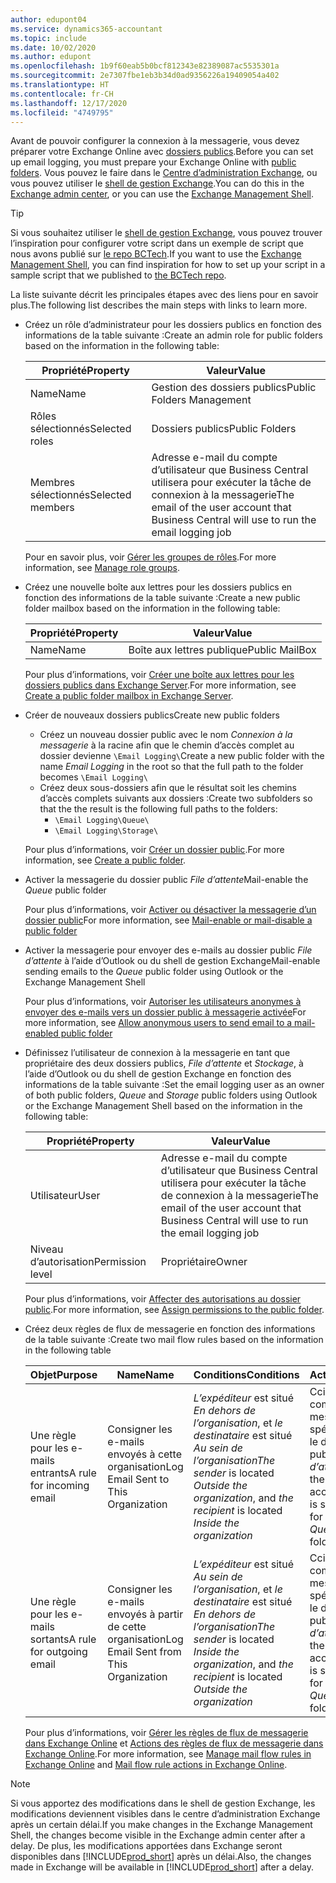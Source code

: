 ```yaml
---
author: edupont04
ms.service: dynamics365-accountant
ms.topic: include
ms.date: 10/02/2020
ms.author: edupont
ms.openlocfilehash: 1b9f60eab5b0bcf812343e82389087ac5535301a
ms.sourcegitcommit: 2e7307fbe1eb3b34d0ad9356226a19409054a402
ms.translationtype: HT
ms.contentlocale: fr-CH
ms.lasthandoff: 12/17/2020
ms.locfileid: "4749795"
---
```

<span data-ttu-id="1bb1a-101">Avant de pouvoir configurer la connexion à la messagerie, vous devez préparer votre Exchange Online avec [dossiers publics](/exchange/collaboration/public-folders/public-folders?view=exchserver-2019&preserve-view=true ).</span><span class="sxs-lookup"><span data-stu-id="1bb1a-101">Before you can set up email logging, you must prepare your Exchange Online with [public folders](/exchange/collaboration/public-folders/public-folders?view=exchserver-2019&preserve-view=true ).</span></span> <span data-ttu-id="1bb1a-102">Vous pouvez le faire dans le [Centre d’administration Exchange](/Exchange/architecture/client-access/exchange-admin-center?view=exchserver-2019&preserve-view=true ), ou vous pouvez utiliser le [shell de gestion Exchange](/powershell/exchange/exchange-management-shell?view=exchange-ps&preserve-view=true ).</span><span class="sxs-lookup"><span data-stu-id="1bb1a-102">You can do this in the [Exchange admin center](/Exchange/architecture/client-access/exchange-admin-center?view=exchserver-2019&preserve-view=true ), or you can use the [Exchange Management Shell](/powershell/exchange/exchange-management-shell?view=exchange-ps&preserve-view=true ).</span></span>  

> [!TIP]
> <span data-ttu-id="1bb1a-103">Si vous souhaitez utiliser le [shell de gestion Exchange](/powershell/exchange/exchange-management-shell?view=exchange-ps&preserve-view=true ), vous pouvez trouver l’inspiration pour configurer votre script dans un exemple de script que nous avons publié sur [le repo BCTech](https://github.com/microsoft/BCTech/tree/master/samples/EmailLogging).</span><span class="sxs-lookup"><span data-stu-id="1bb1a-103">If you want to use the [Exchange Management Shell](/powershell/exchange/exchange-management-shell?view=exchange-ps&preserve-view=true ), you can find inspiration for how to set up your script in a sample script that we published to [the BCTech repo](https://github.com/microsoft/BCTech/tree/master/samples/EmailLogging).</span></span>

<span data-ttu-id="1bb1a-104">La liste suivante décrit les principales étapes avec des liens pour en savoir plus.</span><span class="sxs-lookup"><span data-stu-id="1bb1a-104">The following list describes the main steps with links to learn more.</span></span>  

- <span data-ttu-id="1bb1a-105">Créez un rôle d’administrateur pour les dossiers publics en fonction des informations de la table suivante :</span><span class="sxs-lookup"><span data-stu-id="1bb1a-105">Create an admin role for public folders based on the information in the following table:</span></span>

  |<span data-ttu-id="1bb1a-106">Propriété</span><span class="sxs-lookup"><span data-stu-id="1bb1a-106">Property</span></span>        |<span data-ttu-id="1bb1a-107">Valeur</span><span class="sxs-lookup"><span data-stu-id="1bb1a-107">Value</span></span>                     |
  |----------------|--------------------------|
  |<span data-ttu-id="1bb1a-108">Name</span><span class="sxs-lookup"><span data-stu-id="1bb1a-108">Name</span></span>            |<span data-ttu-id="1bb1a-109">Gestion des dossiers publics</span><span class="sxs-lookup"><span data-stu-id="1bb1a-109">Public Folders Management</span></span> |
  |<span data-ttu-id="1bb1a-110">Rôles sélectionnés</span><span class="sxs-lookup"><span data-stu-id="1bb1a-110">Selected roles</span></span>  |<span data-ttu-id="1bb1a-111">Dossiers publics</span><span class="sxs-lookup"><span data-stu-id="1bb1a-111">Public Folders</span></span>            |
  |<span data-ttu-id="1bb1a-112">Membres sélectionnés</span><span class="sxs-lookup"><span data-stu-id="1bb1a-112">Selected members</span></span>|<span data-ttu-id="1bb1a-113">Adresse e-mail du compte d’utilisateur que Business Central utilisera pour exécuter la tâche de connexion à la messagerie</span><span class="sxs-lookup"><span data-stu-id="1bb1a-113">The email of the user account that Business Central will use to run the email logging job</span></span>|

  <span data-ttu-id="1bb1a-114">Pour en savoir plus, voir [Gérer les groupes de rôles](/exchange/permissions/role-groups?view=exchserver-2019&preserve-view=true).</span><span class="sxs-lookup"><span data-stu-id="1bb1a-114">For more information, see [Manage role groups](/exchange/permissions/role-groups?view=exchserver-2019&preserve-view=true).</span></span>

- <span data-ttu-id="1bb1a-115">Créez une nouvelle boîte aux lettres pour les dossiers publics en fonction des informations de la table suivante :</span><span class="sxs-lookup"><span data-stu-id="1bb1a-115">Create a new public folder mailbox based on the information in the following table:</span></span>

  |<span data-ttu-id="1bb1a-116">Propriété</span><span class="sxs-lookup"><span data-stu-id="1bb1a-116">Property</span></span>        |<span data-ttu-id="1bb1a-117">Valeur</span><span class="sxs-lookup"><span data-stu-id="1bb1a-117">Value</span></span>                     |
  |----------------|--------------------------|
  |<span data-ttu-id="1bb1a-118">Name</span><span class="sxs-lookup"><span data-stu-id="1bb1a-118">Name</span></span>            |<span data-ttu-id="1bb1a-119">Boîte aux lettres publique</span><span class="sxs-lookup"><span data-stu-id="1bb1a-119">Public MailBox</span></span>            |

  <span data-ttu-id="1bb1a-120">Pour plus d’informations, voir [Créer une boîte aux lettres pour les dossiers publics dans Exchange Server](/exchange/collaboration/public-folders/create-public-folder-mailboxes).</span><span class="sxs-lookup"><span data-stu-id="1bb1a-120">For more information, see [Create a public folder mailbox in Exchange Server](/exchange/collaboration/public-folders/create-public-folder-mailboxes).</span></span>  

- <span data-ttu-id="1bb1a-121">Créer de nouveaux dossiers publics</span><span class="sxs-lookup"><span data-stu-id="1bb1a-121">Create new public folders</span></span>

  - <span data-ttu-id="1bb1a-122">Créez un nouveau dossier public avec le nom *Connexion à la messagerie* à la racine afin que le chemin d’accès complet au dossier devienne ```\Email Logging\```</span><span class="sxs-lookup"><span data-stu-id="1bb1a-122">Create a new public folder with the name *Email Logging* in the root so that the full path to the folder becomes ```\Email Logging\```</span></span>
  - <span data-ttu-id="1bb1a-123">Créez deux sous-dossiers afin que le résultat soit les chemins d’accès complets suivants aux dossiers :</span><span class="sxs-lookup"><span data-stu-id="1bb1a-123">Create two subfolders so that the the result is the following full paths to the folders:</span></span>
    - ```\Email Logging\Queue\```
    - ```\Email Logging\Storage\```

  <span data-ttu-id="1bb1a-124">Pour plus d’informations, voir [Créer un dossier public](/exchange/collaboration/public-folders/create-public-folders?view=exchserver-2019&preserve-view=true).</span><span class="sxs-lookup"><span data-stu-id="1bb1a-124">For more information, see [Create a public folder](/exchange/collaboration/public-folders/create-public-folders?view=exchserver-2019&preserve-view=true).</span></span>

- <span data-ttu-id="1bb1a-125">Activer la messagerie du dossier public *File d’attente*</span><span class="sxs-lookup"><span data-stu-id="1bb1a-125">Mail-enable the *Queue* public folder</span></span>

  <span data-ttu-id="1bb1a-126">Pour plus d’informations, voir [Activer ou désactiver la messagerie d’un dossier public](/exchange/collaboration/public-folders/mail-enable-or-disable?view=exchserver-2019&preserve-view=true)</span><span class="sxs-lookup"><span data-stu-id="1bb1a-126">For more information, see [Mail-enable or mail-disable a public folder](/exchange/collaboration/public-folders/mail-enable-or-disable?view=exchserver-2019&preserve-view=true)</span></span>

- <span data-ttu-id="1bb1a-127">Activer la messagerie pour envoyer des e-mails au dossier public *File d’attente* à l’aide d’Outlook ou du shell de gestion Exchange</span><span class="sxs-lookup"><span data-stu-id="1bb1a-127">Mail-enable sending emails to the *Queue* public folder using Outlook or the Exchange Management Shell</span></span>

  <span data-ttu-id="1bb1a-128">Pour plus d’informations, voir [Autoriser les utilisateurs anonymes à envoyer des e-mails vers un dossier public à messagerie activée](/exchange/collaboration/public-folders/mail-enable-or-disable#allow-anonymous-users-to-send-email-to-a-mail-enabled-public-folder?view=exchserver-2019&preserve-view=true)</span><span class="sxs-lookup"><span data-stu-id="1bb1a-128">For more information, see [Allow anonymous users to send email to a mail-enabled public folder](/exchange/collaboration/public-folders/mail-enable-or-disable#allow-anonymous-users-to-send-email-to-a-mail-enabled-public-folder?view=exchserver-2019&preserve-view=true)</span></span>

- <span data-ttu-id="1bb1a-129">Définissez l’utilisateur de connexion à la messagerie en tant que propriétaire des deux dossiers publics, *File d’attente* et *Stockage*, à l’aide d’Outlook ou du shell de gestion Exchange en fonction des informations de la table suivante :</span><span class="sxs-lookup"><span data-stu-id="1bb1a-129">Set the email logging user as an owner of both public folders, *Queue* and *Storage* public folders  using Outlook or the Exchange Management Shell based on the information in the following table:</span></span>

  |<span data-ttu-id="1bb1a-130">Propriété</span><span class="sxs-lookup"><span data-stu-id="1bb1a-130">Property</span></span>        |<span data-ttu-id="1bb1a-131">Valeur</span><span class="sxs-lookup"><span data-stu-id="1bb1a-131">Value</span></span>                     |
  |----------------|--------------------------|
  |<span data-ttu-id="1bb1a-132">Utilisateur</span><span class="sxs-lookup"><span data-stu-id="1bb1a-132">User</span></span>            |<span data-ttu-id="1bb1a-133">Adresse e-mail du compte d’utilisateur que Business Central utilisera pour exécuter la tâche de connexion à la messagerie</span><span class="sxs-lookup"><span data-stu-id="1bb1a-133">The email of the user account that Business Central will use to run the email logging job</span></span>|
  |<span data-ttu-id="1bb1a-134">Niveau d’autorisation</span><span class="sxs-lookup"><span data-stu-id="1bb1a-134">Permission level</span></span>|<span data-ttu-id="1bb1a-135">Propriétaire</span><span class="sxs-lookup"><span data-stu-id="1bb1a-135">Owner</span></span>                     |

  <span data-ttu-id="1bb1a-136">Pour plus d’informations, voir [Affecter des autorisations au dossier public](/exchange/collaboration-exo/public-folders/set-up-public-folders#step-3-assign-permissions-to-the-public-folder).</span><span class="sxs-lookup"><span data-stu-id="1bb1a-136">For more information, see [Assign permissions to the public folder](/exchange/collaboration-exo/public-folders/set-up-public-folders#step-3-assign-permissions-to-the-public-folder).</span></span>

- <span data-ttu-id="1bb1a-137">Créez deux règles de flux de messagerie en fonction des informations de la table suivante :</span><span class="sxs-lookup"><span data-stu-id="1bb1a-137">Create two mail flow rules based on the information in the following table</span></span>

  |<span data-ttu-id="1bb1a-138">Objet</span><span class="sxs-lookup"><span data-stu-id="1bb1a-138">Purpose</span></span>  |<span data-ttu-id="1bb1a-139">Name</span><span class="sxs-lookup"><span data-stu-id="1bb1a-139">Name</span></span> |<span data-ttu-id="1bb1a-140">Conditions</span><span class="sxs-lookup"><span data-stu-id="1bb1a-140">Conditions</span></span>                        |<span data-ttu-id="1bb1a-141">Action</span><span class="sxs-lookup"><span data-stu-id="1bb1a-141">Action</span></span>                                       |
  |---------|-----|----------------------------------|---------------------------------------------|
  |<span data-ttu-id="1bb1a-142">Une règle pour les e-mails entrants</span><span class="sxs-lookup"><span data-stu-id="1bb1a-142">A rule for incoming email</span></span> |<span data-ttu-id="1bb1a-143">Consigner les e-mails envoyés à cette organisation</span><span class="sxs-lookup"><span data-stu-id="1bb1a-143">Log Email Sent to This Organization</span></span>|<span data-ttu-id="1bb1a-144">*L’expéditeur* est situé *En dehors de l’organisation*, et *le destinataire* est situé *Au sein de l’organisation*</span><span class="sxs-lookup"><span data-stu-id="1bb1a-144">*The sender* is located *Outside the organization*, and *the recipient* is located *Inside the organization*</span></span>|<span data-ttu-id="1bb1a-145">Cci le compte de messagerie spécifié pour le dossier public *File d’attente*</span><span class="sxs-lookup"><span data-stu-id="1bb1a-145">BCC the email account that is specified for the *Queue* public folder</span></span>|
  |<span data-ttu-id="1bb1a-146">Une règle pour les e-mails sortants</span><span class="sxs-lookup"><span data-stu-id="1bb1a-146">A rule for outgoing email</span></span> | <span data-ttu-id="1bb1a-147">Consigner les e-mails envoyés à partir de cette organisation</span><span class="sxs-lookup"><span data-stu-id="1bb1a-147">Log Email Sent from This Organization</span></span> |<span data-ttu-id="1bb1a-148">*L’expéditeur* est situé *Au sein de l’organisation*, et *le destinataire* est situé *En dehors de l’organisation*</span><span class="sxs-lookup"><span data-stu-id="1bb1a-148">*The sender* is located *Inside the organization*, and *the recipient* is located *Outside the organization*</span></span>|<span data-ttu-id="1bb1a-149">Cci le compte de messagerie spécifié pour le dossier public *File d’attente*</span><span class="sxs-lookup"><span data-stu-id="1bb1a-149">BCC the email account that is specified for the *Queue* public folder</span></span>|
  
  <span data-ttu-id="1bb1a-150">Pour plus d’informations, voir [Gérer les règles de flux de messagerie dans Exchange Online](/exchange/security-and-compliance/mail-flow-rules/manage-mail-flow-rules) et [Actions des règles de flux de messagerie dans Exchange Online](/exchange/security-and-compliance/mail-flow-rules/mail-flow-rule-actions).</span><span class="sxs-lookup"><span data-stu-id="1bb1a-150">For more information, see [Manage mail flow rules in Exchange Online](/exchange/security-and-compliance/mail-flow-rules/manage-mail-flow-rules) and [Mail flow rule actions in Exchange Online](/exchange/security-and-compliance/mail-flow-rules/mail-flow-rule-actions).</span></span>

> [!NOTE]
> <span data-ttu-id="1bb1a-151">Si vous apportez des modifications dans le shell de gestion Exchange, les modifications deviennent visibles dans le centre d’administration Exchange après un certain délai.</span><span class="sxs-lookup"><span data-stu-id="1bb1a-151">If you make changes in the Exchange Management Shell, the changes become visible in the Exchange admin center after a delay.</span></span> <span data-ttu-id="1bb1a-152">De plus, les modifications apportées dans Exchange seront disponibles dans [!INCLUDE[prod_short](prod_short.md)] après un délai.</span><span class="sxs-lookup"><span data-stu-id="1bb1a-152">Also, the changes made in Exchange will be available in [!INCLUDE[prod_short](prod_short.md)] after a delay.</span></span>
